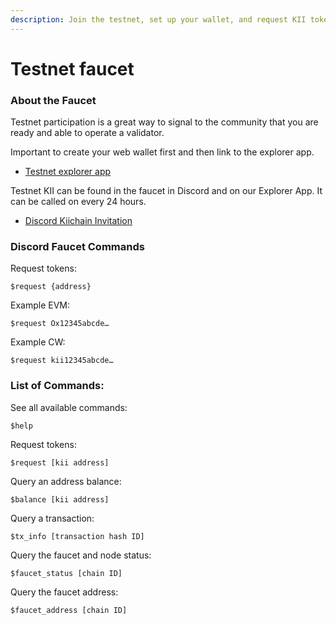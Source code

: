 ```yaml
---
description: Join the testnet, set up your wallet, and request KII tokens.
---
```


# Testnet faucet

### About the Faucet

Testnet participation is a great way to signal to the community that you are ready and able to operate a validator.

Important to create your web wallet first and then link to the explorer app.&#x20;

* [Testnet explorer app](https://app.kiichain.io/faucet)

Testnet KII can be found in the faucet in Discord and on our Explorer App. It can be called on every 24 hours.

* [Discord Kiichain Invitation](https://discord.com/invite/kiichain)

### Discord Faucet Commands

Request tokens:

```
$request {address}
```

Example EVM:

```
$request Ox12345abcde…
```

Example CW:&#x20;

```
$request kii12345abcde…
```

### List of Commands:

See all available commands:

```
$help
```

Request tokens:

```
$request [kii address]
```

Query an address balance:

```
$balance [kii address]
```

Query a transaction:

```
$tx_info [transaction hash ID]
```

Query the faucet and node status:

```
$faucet_status [chain ID]
```

Query the faucet address:

```
$faucet_address [chain ID]
```
